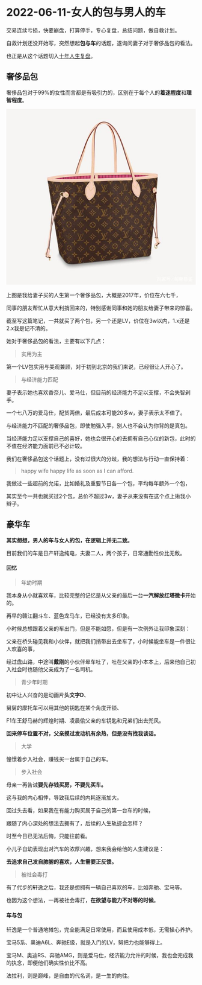 # 2022-06-11-女人的包与男人的车

交易连续亏损，快要崩盘，打算停手，专心复盘，总结问题，做自救计划。

自救计划还没开始写，突然想起**包与车**的话题，遂询问妻子对于奢侈品包的看法。

也正是从这个话题切入[十年人生复盘](2022-06-11-十年人生复盘.md)。

## 奢侈品包

奢侈品包对于99%的女性而言都是有吸引力的，区别在于每个人的**着迷程度**和**理智程度**。

![img](resource/first-LV.jpeg)

上图是我给妻子买的人生第一个奢侈品包，大概是2017年，价位在六七千，

同事的朋友帮忙从意大利捎回来的，特别感谢同事和她的朋友给妻子带来的惊喜。

截至写这篇笔记，一共就买了两个包，另一个还是LV，价位在3w以内，1.x还是2.x我是记不清的。

她对于奢侈品包的看法，主要有以下几点：

> 实用为主

第一个LV包实用与美观兼顾，对于初到北京的我们来说，已经很让人开心了。

> 与经济能力匹配

妻子表示她也喜欢香奈儿、爱马仕，但目前的经济能力不足以支撑，不会失智剁手。

一个七八万的爱马仕，配货两倍，最后成本可能20多w，妻子表示太不值了。

与经济能力不匹配的奢侈品包，即使勉强入手，别人也不会认为你背的是真包。

当经济能力足以支撑自己的喜好，她也会很开心的去拥有自己心仪的新包，此时的不值在经济能力面前已不必计较。

我们在奢侈品包这个话题上，没有过很大的分歧，我的想法与行动一直保持着：

> happy wife happy life as soon as I can afford.

我做过一些超前的允诺，比如婚礼及重要节日各一个包，平均每年额外一个包，

其实至今一共也就买过2个包，总价不超过3w，妻子从来没有在这个点上揪我小辫子。

## 豪华车

**其实想想，男人的车与女人的包，在逻辑上并无二致。**

目前我们的车是日产轩逸纯电，夫妻二人，两个孩子，日常通勤性价比无敌。

#### 回忆

> 年幼时期

我本身从小就喜欢车，比较完整的记忆是从父亲的最后一台**一汽解放红塔微卡**开始的。

再早的赣江翻斗车、蓝色龙马车，已经没有太多印象。

小时候总想跟着父亲的车出门，但是不能如愿，但是有一次例外让我印象深刻：

父亲在桥头碰见我和小伙伴，就把我们捎带出去坐车了，小时候能坐车是一件很让人欢喜的事，

经过盘山路，中途叫**戴刚**的小伙伴晕车吐了，吐在父亲的小本本上，后来他自己初入社会时也随他父亲成为了一名司机。

> 青少年时期

初中让人兴奋的是动画片**头文字D**、

舅舅的摩托车可以用其他的钥匙在某个角度开锁、

F1车王舒马赫的辉煌时期、凌晨偷父亲的车钥匙和兄弟们出去兜风。

**回来停车位置不对，父亲摸过发动机有余热，但是没有找我谈话。**

> 大学

憧憬着步入社会，赚钱买一台属于自己的车。

> 步入社会

母亲一再告诫**要先存钱买房，不要先买车。**

这与我的内心相悖，导致我后续的内耗逐渐加大。

回过头去看，如果我在有能力购买属于自己的第一台车的时候，

跟随了内心深处的想法去拥有了，后续的人生轨迹会怎样？

时至今日已无法后悔，只能往前看。

小儿子自幼表现出对汽车的浓厚兴趣，想来我会给他的人生建议是：

**去追求自己发自肺腑的喜欢，人生需要正反馈。**

> 被社会毒打

有了代步的轩逸之后，我还是想拥有一辆自己喜欢的车，比如奔驰、宝马等。

也因为这个想法，一再被社会毒打，**在欲望与能力不对等的时候**。

#### 车与包

轩逸是一个普通地摊包，完全能满足日常使用，而且使用成本低，无需操心养护。

宝马5系、奥迪A6L、奔驰E级，就是入门的LV，努把力也能够得上。

宝马M、奥迪RS、奔驰AMG，则是爱马仕，经济能力允许的时候，我也会完成我的执念，即便他们确实性价比不高。

法拉利，则是巅峰，是自由的代名词，是一生的向往。